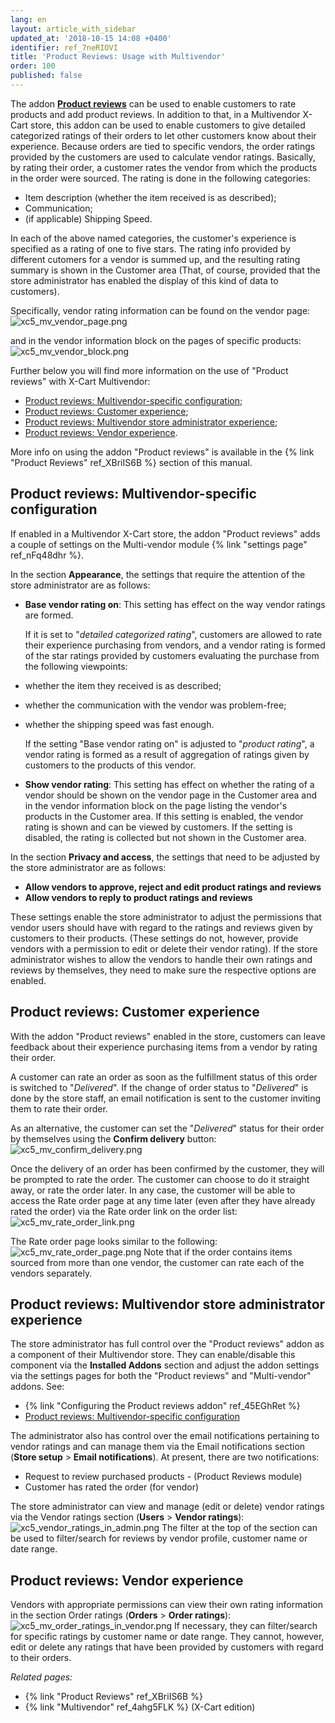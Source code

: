 ```yaml
---
lang: en
layout: article_with_sidebar
updated_at: '2018-10-15 14:08 +0400'
identifier: ref_7neRIOVI
title: 'Product Reviews: Usage with Multivendor'
order: 100
published: false
---
```

The addon **[Product reviews](https://market.x-cart.com/addons/product-reviews.html "Configuring the Multi-vendor addon")** can be used to enable customers to rate products and add product reviews. In addition to that, in a Multivendor X-Cart store, this addon can be used to enable customers to give detailed categorized ratings of their orders to let other customers know about their experience. Because orders are tied to specific vendors, the order ratings provided by the customers are used to calculate vendor ratings. Basically, by rating their order, a customer rates the vendor from which the products in the order were sourced. The rating is done in the following categories:
   
   * Item description (whether the item received is as described);
   * Communication;
   * (if applicable) Shipping Speed.
   
In each of the above named categories, the customer's experience is specified as a rating of one to five stars. The rating info provided by different cutomers for a vendor is summed up, and the resulting rating summary is shown in the Customer area (That, of course, provided that the store administrator has enabled the display of this kind of data to customers).

Specifically, vendor rating information can be found on the vendor page:
![xc5_mv_vendor_page.png]({{site.baseurl}}/attachments/ref_7neRIOVI/xc5_mv_vendor_page.png)

and in the vendor information block on the pages of specific products:
![xc5_mv_vendor_block.png]({{site.baseurl}}/attachments/ref_7neRIOVI/xc5_mv_vendor_block.png)


Further below you will find more information on the use of "Product reviews" with X-Cart Multivendor:

   * [Product reviews: Multivendor-specific configuration](#product-reviews--multivendor-specific-configuration);
   * [Product reviews: Customer experience](#product-reviews--customer-experience);
   * [Product reviews: Multivendor store administrator experience](#product-reviews--multivendor-store-administrator-experience);
   * [Product reviews: Vendor experience](#product-reviews-vendor-experience).

More info on using the addon "Product reviews" is available in the {% link "Product Reviews" ref_XBriIS6B %} section of this manual.

## Product reviews: Multivendor-specific configuration 

If enabled in a Multivendor X-Cart store, the addon "Product reviews" adds a couple of settings on the Multi-vendor module {% link "settings page" ref_nFq48dhr %}. 

In the section **Appearance**, the settings that require the attention of the store administrator are as follows:

   *   **Base vendor rating on**: This setting has effect on the way vendor ratings are formed. 

       If it is set to "_detailed categorized rating_", customers are allowed to rate their experience purchasing from vendors, and a vendor rating is formed of the star ratings provided by customers evaluating the purchase from the following viewpoints:
  - whether the item they received is as described;
  - whether the communication with the vendor was problem-free; 
  - whether the shipping speed was fast enough.
     
       If the setting "Base vendor rating on" is adjusted to "_product rating_", a vendor rating is formed as a result of aggregation of ratings given by customers to the products of this vendor. 
      
   *   **Show vendor rating**: This setting has effect on whether the rating of a vendor should be shown on the vendor page in the Customer area and in the vendor information block on the page listing the vendor's products in the Customer area. If this setting is enabled, the vendor rating is shown and can be viewed by customers. If the setting is disabled, the rating is collected but not shown in the Customer area.
    
In the section **Privacy and access**, the settings that need to be adjusted by the store administrator are as follows:

   *   **Allow vendors to approve, reject and edit product ratings and reviews**    
   *   **Allow vendors to reply to product ratings and reviews** 
   
These settings enable the store administrator to adjust the permissions that vendor users should have with regard to the ratings and reviews given by customers to their products. (These settings do not, however, provide vendors with a permission to edit or delete their vendor rating). If the store administrator wishes to allow the vendors to handle their own ratings and reviews by themselves, they need to make sure the respective options are enabled.

## Product reviews: Customer experience

With the addon "Product reviews" enabled in the store, customers can leave feedback about their experience purchasing items from a vendor by rating their order. 

A customer can rate an order as soon as the fulfillment status of this order is switched to "_Delivered_". If the change of order status to "_Delivered_" is done by the store staff, an email notification is sent to the customer inviting them to rate their order. 

As an alternative, the customer can set the "_Delivered_" status for their order by themselves using the **Confirm delivery** button:
   ![xc5_mv_confirm_delivery.png]({{site.baseurl}}/attachments/ref_7neRIOVI/xc5_mv_confirm_delivery.png)

Once the delivery of an order has been confirmed by the customer, they will be prompted to rate the order. The customer can choose to do it straight away, or rate the order later. In any case, the customer will be able to access the Rate order page at any time later (even after they have already rated the order) via the Rate order link on the order list:
   ![xc5_mv_rate_order_link.png]({{site.baseurl}}/attachments/ref_7neRIOVI/xc5_mv_rate_order_link.png)
 
The Rate order page looks similar to the following:
   ![xc5_mv_rate_order_page.png]({{site.baseurl}}/attachments/ref_7neRIOVI/xc5_mv_rate_order_page.png)
Note that if the order contains items sourced from more than one vendor, the customer can rate each of the vendors separately.

## Product reviews: Multivendor store administrator experience

The store administrator has full control over the "Product reviews" addon as a component of their Multivendor store. They can enable/disable this component via the **Installed Addons** section and adjust the addon settings via the settings pages for both the "Product reviews" and "Multi-vendor" addons. See:
   
   * {% link "Configuring the Product reviews addon" ref_45EGhRet %}
   * [Product reviews: Multivendor-specific configuration](#product-reviews--multivendor-specific-configuration)

The administrator also has control over the email notifications pertaining to vendor ratings and can manage them via the Email notifications section (**Store setup** > **Email notifications**). At present, there are two notifications:

   * Request to review purchased products - (Product Reviews module)
   * Customer has rated the order (for vendor)
   
The store administrator can view and manage (edit or delete) vendor ratings via the Vendor ratings section (**Users** > **Vendor ratings**): 
   ![xc5_vendor_ratings_in_admin.png]({{site.baseurl}}/attachments/ref_7neRIOVI/xc5_vendor_ratings_in_admin.png)
The filter at the top of the section can be used to filter/search for reviews by vendor profile, customer name or date range.

## Product reviews: Vendor experience
Vendors with appropriate permissions can view their own rating information in the section Order ratings (**Orders** > **Order ratings**):
   ![xc5_mv_order_ratings_in_vendor.png]({{site.baseurl}}/attachments/ref_7neRIOVI/xc5_mv_order_ratings_in_vendor.png)
If necessary, they can filter/search for specific ratings by customer name or date range.
They cannot, however, edit or delete any ratings that have been provided by customers with regard to their orders. 
   
_Related pages:_
   
   * {% link "Product Reviews" ref_XBriIS6B %}
   * {% link "Multivendor" ref_4ahg5FLK %} (X-Cart edition)